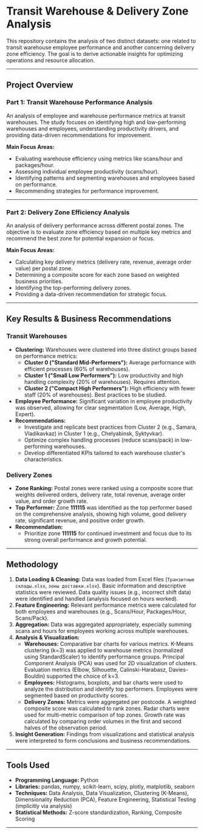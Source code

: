 # Transit Warehouse & Delivery Zone Analysis

This repository contains the analysis of two distinct datasets: one related to transit warehouse employee performance and another concerning delivery zone efficiency. The goal is to derive actionable insights for optimizing operations and resource allocation.

---

## Project Overview

### Part 1: Transit Warehouse Performance Analysis

An analysis of employee and warehouse performance metrics at transit warehouses. The study focuses on identifying high and low-performing warehouses and employees, understanding productivity drivers, and providing data-driven recommendations for improvement.

**Main Focus Areas:**
*   Evaluating warehouse efficiency using metrics like scans/hour and packages/hour.
*   Assessing individual employee productivity (scans/hour).
*   Identifying patterns and segmenting warehouses and employees based on performance.
*   Recommending strategies for performance improvement.

---

### Part 2: Delivery Zone Efficiency Analysis

An analysis of delivery performance across different postal zones. The objective is to evaluate zone efficiency based on multiple key metrics and recommend the best zone for potential expansion or focus.

**Main Focus Areas:**
*   Calculating key delivery metrics (delivery rate, revenue, average order value) per postal zone.
*   Determining a composite score for each zone based on weighted business priorities.
*   Identifying the top-performing delivery zones.
*   Providing a data-driven recommendation for strategic focus.

---

## Key Results & Business Recommendations

### Transit Warehouses

*   **Clustering:** Warehouses were clustered into three distinct groups based on performance metrics:
    *   **Cluster 0 ("Standard Mid-Performers"):** Average performance with efficient processes (60% of warehouses).
    *   **Cluster 1 ("Small Low Performers"):** Low productivity and high handling complexity (20% of warehouses). Requires attention.
    *   **Cluster 2 ("Compact High Performers"):** High efficiency with fewer staff (20% of warehouses). Best practices to be studied.
*   **Employee Performance:** Significant variation in employee productivity was observed, allowing for clear segmentation (Low, Average, High, Expert).
*   **Recommendations:**
    *   Investigate and replicate best practices from Cluster 2 (e.g., Samara, Vladikavkaz) in Cluster 1 (e.g., Chelyabinsk, Syktyvkar).
    *   Optimize complex handling processes (reduce scans/pack) in low-performing warehouses.
    *   Develop differentiated KPIs tailored to each warehouse cluster's characteristics.

### Delivery Zones

*   **Zone Ranking:** Postal zones were ranked using a composite score that weights delivered orders, delivery rate, total revenue, average order value, and order growth rate.
*   **Top Performer:** Zone **111115** was identified as the top performer based on the comprehensive analysis, showing high volume, good delivery rate, significant revenue, and positive order growth.
*   **Recommendation:**
    *   Prioritize zone **111115** for continued investment and focus due to its strong overall performance and growth potential.

---

## Methodology

1.  **Data Loading & Cleaning:** Data was loaded from Excel files (`Транзитные склады.xlsx`, `зоны доставки.xlsx`). Basic information and descriptive statistics were reviewed. Data quality issues (e.g., incorrect shift data) were identified and handled (analysis focused on hours worked).
2.  **Feature Engineering:** Relevant performance metrics were calculated for both employees and warehouses (e.g., Scans/Hour, Packages/Hour, Scans/Pack).
3.  **Aggregation:** Data was aggregated appropriately, especially summing scans and hours for employees working across multiple warehouses.
4.  **Analysis & Visualization:**
    *   **Warehouses:** Comparative bar charts for various metrics. K-Means clustering (k=3) was applied to warehouse metrics (normalized using StandardScaler) to identify performance groups. Principal Component Analysis (PCA) was used for 2D visualization of clusters. Evaluation metrics (Elbow, Silhouette, Calinski-Harabasz, Davies-Bouldin) supported the choice of k=3.
    *   **Employees:** Histograms, boxplots, and bar charts were used to analyze the distribution and identify top performers. Employees were segmented based on productivity scores.
    *   **Delivery Zones:** Metrics were aggregated per postcode. A weighted composite score was calculated to rank zones. Radar charts were used for multi-metric comparison of top zones. Growth rate was calculated by comparing order volumes in the first and second halves of the observation period.
5.  **Insight Generation:** Findings from visualizations and statistical analysis were interpreted to form conclusions and business recommendations.

---

## Tools Used

*   **Programming Language:** Python
*   **Libraries:** pandas, numpy, scikit-learn, scipy, plotly, matplotlib, seaborn
*   **Techniques:** Data Analysis, Data Visualization, Clustering (K-Means), Dimensionality Reduction (PCA), Feature Engineering, Statistical Testing (implicitly via analysis)
*   **Statistical Methods:** Z-score standardization, Ranking, Composite Scoring

---
